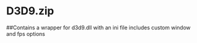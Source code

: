 # D3D9.zip 
##Contains a wrapper for d3d9.dll with an ini file includes custom window and fps options
